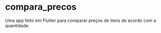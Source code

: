 # compara_precos

Uma app feito em Flutter para comparar preços de itens de acordo com a quantidade.
